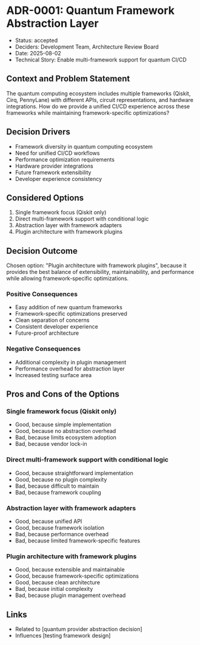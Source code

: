 # ADR-0001: Quantum Framework Abstraction Layer

* Status: accepted
* Deciders: Development Team, Architecture Review Board
* Date: 2025-08-02
* Technical Story: Enable multi-framework support for quantum CI/CD

## Context and Problem Statement

The quantum computing ecosystem includes multiple frameworks (Qiskit, Cirq, PennyLane) with different APIs, circuit representations, and hardware integrations. How do we provide a unified CI/CD experience across these frameworks while maintaining framework-specific optimizations?

## Decision Drivers

* Framework diversity in quantum computing ecosystem
* Need for unified CI/CD workflows
* Performance optimization requirements
* Hardware provider integrations
* Future framework extensibility
* Developer experience consistency

## Considered Options

1. Single framework focus (Qiskit only)
2. Direct multi-framework support with conditional logic
3. Abstraction layer with framework adapters
4. Plugin architecture with framework plugins

## Decision Outcome

Chosen option: "Plugin architecture with framework plugins", because it provides the best balance of extensibility, maintainability, and performance while allowing framework-specific optimizations.

### Positive Consequences

* Easy addition of new quantum frameworks
* Framework-specific optimizations preserved
* Clean separation of concerns
* Consistent developer experience
* Future-proof architecture

### Negative Consequences

* Additional complexity in plugin management
* Performance overhead for abstraction layer
* Increased testing surface area

## Pros and Cons of the Options

### Single framework focus (Qiskit only)

* Good, because simple implementation
* Good, because no abstraction overhead
* Bad, because limits ecosystem adoption
* Bad, because vendor lock-in

### Direct multi-framework support with conditional logic

* Good, because straightforward implementation
* Good, because no plugin complexity
* Bad, because difficult to maintain
* Bad, because framework coupling

### Abstraction layer with framework adapters

* Good, because unified API
* Good, because framework isolation
* Bad, because performance overhead
* Bad, because limited framework-specific features

### Plugin architecture with framework plugins

* Good, because extensible and maintainable
* Good, because framework-specific optimizations
* Good, because clean architecture
* Bad, because initial complexity
* Bad, because plugin management overhead

## Links

* Related to [quantum provider abstraction decision]
* Influences [testing framework design]